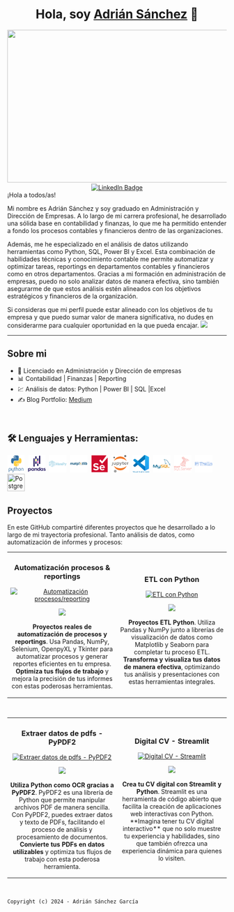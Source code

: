 <div align="center">
<h1 align="center">Hola, soy <a href="https://linkedin.com/in/adriansanchez-garcia">Adrián Sánchez</a> 👋</h1>
 <div align="center">
  <img src="https://media.giphy.com/media/dWesBcTLavkZuG35MI/giphy.gif" width="700" height="350"/>
</div>


  <a href="https://www.linkedin.com/in/adriansanchez-garcia/">
    <img src="https://img.shields.io/badge/LinkedIn-blue?style=for-the-badge&logo=linkedin&logoColor=white" alt="LinkedIn Badge"/>
  </a>
  
</div>
</div>
</div>
¡Hola a todos/as!


Mi nombre es Adrián Sánchez y soy graduado en Administración y Dirección de Empresas. A lo largo de mi carrera profesional, he desarrollado una sólida base en contabilidad y finanzas, lo que me ha permitido entender a fondo los procesos contables y financieros dentro de las organizaciones.

Además, me he especializado en el análisis de datos utilizando herramientas como Python, SQL, Power BI y Excel. Esta combinación de habilidades técnicas y conocimiento contable me permite automatizar y optimizar tareas, reportings en departamentos contables y financieros como en otros departamentos. Gracias a mi formación en administración de empresas, puedo no solo analizar datos de manera efectiva, sino también asegurarme de que estos análisis estén alineados con los objetivos estratégicos y financieros de la organización.

Si consideras que mi perfil puede estar alineado con los objetivos de tu empresa y que puedo sumar valor de manera significativa, no dudes en considerarme para cualquier oportunidad en la que pueda encajar.
<img src="[[https://i.imgur.com/weNbhGZ.pn](https://imgur.com/a/3aNgWuv)g](https://imgur.com/a/3aNgWuv)">

---


## Sobre mi

- 🏫 Licenciado en Administración y Dirección de empresas 
- 📊 Contabilidad | Finanzas | Reporting
- 💹 Análisis de datos: Python | Power BI | SQL |Excel
- :writing_hand: Blog Portfolio: [Medium](https://medium.com/@adriansg1991)
<br>


## :hammer_and_wrench: Lenguajes y Herramientas:
<div>
  <img src="https://github.com/devicons/devicon/blob/master/icons/python/python-original-wordmark.svg" title="Python" alt="Python" width="40" height="40"/>&nbsp;
  <img src="https://github.com/devicons/devicon/blob/master/icons/pandas/pandas-original-wordmark.svg" title="Pandas" alt="Pandas" width="40" height="40"/>&nbsp;
  <img src="https://github.com/devicons/devicon/blob/master/icons/numpy/numpy-line-wordmark.svg" title="Numpy" alt="Numpy" width="40" height="40"/>&nbsp;
  <img src="https://github.com/devicons/devicon/blob/master/icons/matplotlib/matplotlib-original-wordmark.svg" title="Matplotlib" alt="Matplotlib" width="40" height="40"/>&nbsp;
  <img src="https://github.com/devicons/devicon/blob/master/icons/selenium/selenium-original.svg" title="Selenium" alt="Selenium" width="40" height="40"/>&nbsp;
  <img src="https://github.com/devicons/devicon/blob/master/icons/jupyter/jupyter-original-wordmark.svg" title="Jupyter" alt="Jupyter" width="40" height="40"/>&nbsp;
  <img src="https://github.com/devicons/devicon/blob/master/icons/vscode/vscode-original-wordmark.svg"  title="VSCode" alt="VSCode" width="40" height="40"/>&nbsp;
  <img src="https://github.com/devicons/devicon/blob/master/icons/mysql/mysql-original-wordmark.svg" title="MySQL"  alt="MySQL" width="40" height="40"/>&nbsp;
  <img src="https://github.com/devicons/devicon/blob/master/icons/microsoftsqlserver/microsoftsqlserver-line-wordmark.svg" title="SQLServer" alt="SQLServer" width="40" height="40"/>&nbsp;
  <img src="https://github.com/devicons/devicon/blob/master/icons/trello/trello-line-wordmark.svg" title="Trello" **alt="Trello" width="40" height="40"/>
  <img src="https://github.com/get-icon/geticon/raw/master/icons/postgresql.svg" title="PostgreSQL" **alt="Trello" width="40" height="40"/>

</div>

## Proyectos
En este GitHub compartiré diferentes proyectos que he desarrollado a lo largo de mi trayectoria profesional. Tanto análisis de datos, como automatización de informes y procesos:

<table>
<tr>
<td width="50%">
<h3 align="center">Automatización procesos & reportings</h3>
<div align="center">
<a href="https://github.com/adriansg1991/AutomationsReportsProcesses" target="_blank">
<img src="https://i.imgur.com/UbdXc2Y.png" width="400" alt="Automatización procesos/reporting"></a>
<p>
<a href="https://github.com/adriansg1991/AutomationsReportsProcesses" target="_blank">
<img src="https://img.shields.io/badge/CÓDIGO-ff9?style=for-the-badge&logo=github&logoColor=black">
</a>
<a href="https://youtu.be/vJapzH_46a8" target="_blank">

</a>
</p>
<p><strong>Proyectos reales de automatización de procesos y reportings</strong>. Usa Pandas, NumPy, Selenium, OpenpyXL y Tkinter para automatizar procesos y generar reportes eficientes en tu empresa. <strong>Optimiza tus flujos de trabajo</strong> y mejora la precisión de tus informes con estas poderosas herramientas.</p>
</div>
                                                                                      
</td>

<td width="50%">
               <br>
<h3 align="center">ETL con Python</h3>
<div align="center">                                       
<a href="https://github.com/adriansg1991/ETL_Python" target="_blank">
<img src="https://i.imgur.com/496YOye.png" width="400" alt="ETL con Python">
</a>
<br>
<p>
<a href="https://github.com/adriansg1991/ETL_Python" target="_blank">
<img src="https://img.shields.io/badge/C%C3%93DIGO-80ffaa?style=for-the-badge&logo=github&logoColor=black">
</a>
<a href="https://youtu.be/hhhSMXi0R3E" target="_blank">

</a>
</p>
<p><strong>Proyectos ETL Python</strong>. Utiliza Pandas y NumPy junto a librerías de visualización de datos como Matplotlib y Seaborn para completar tu proceso ETL. <strong>Transforma y visualiza tus datos de manera efectiva</strong>, optimizando tus análisis y presentaciones con estas herramientas integrales.</p>
</div>                                                             
</table>                                                                                 
</div>
<br>

<table>
<tr>
<td width="50%">
<h3 align="center">Extraer datos de pdfs - PyPDF2</h3>
<div align="center">
<a href="https://github.com/adriansg1991/ExtractDataPyPDF" target="_blank"><img src="https://i.imgur.com/ju9LSSW.png" width="400" alt="Extraer datos de pdfs - PyPDF2"></a>
<p>
<a href="https://github.com/adriansg1991/ExtractDataPyPDF" target="_blank">
<img src="https://img.shields.io/badge/C%C3%93DIGO-008080?style=for-the-badge&logo=github&logoColor=black">
</a>
<a href="https://youtu.be/UaR7GSNACsM" target="_blank">
</a>
</p>
<p><strong>Utiliza Python como OCR gracias a PyPDF2</strong>. PyPDF2 es una librería de Python que permite manipular archivos PDF de manera sencilla. Con PyPDF2, puedes extraer datos y texto de PDFs, facilitando el proceso de análisis y procesamiento de documentos. <strong>Convierte tus PDFs en datos utilizables</strong> y optimiza tus flujos de trabajo con esta poderosa herramienta.</p>
</div>
                                                                                      
</td>       

<td width="50%">
<h3 align="center">Digital CV - Streamlit</h3>
<div align="center">
<a href="https://github.com/adriansg1991/DigitalCV_Streamlit" target="_blank"><img src="https://i.imgur.com/Tdv0qQe.png" width="400" alt="Digital CV - Streamlit"></a>
<p>
<a href="https://github.com/adriansg1991/DigitalCV_Streamlit" target="_blank">
<img src="https://img.shields.io/badge/C%C3%93DIGO-cfaae0?style=for-the-badge&logo=github&logoColor=black">
</a>
<a href="https://youtube.com/playlist?list=PL8ie04dqq7_NUvBcMMosVRAbqZDWmRzX3&si=FdS-Z07ZFAUjDHAE" target="_blank">
</a>
</p>
<p><strong>Crea tu CV digital con Streamlit y Python</strong>. Streamlit es una herramienta de código abierto que facilita la creación de aplicaciones web interactivas con Python. **Imagina tener tu CV digital interactivo** que no solo muestre tu experiencia y habilidades, sino que también ofrezca una experiencia dinámica para quienes lo visiten. </p>
</div>
                                                                                      
</td>  
</table>                                                                                 
</div>
<br>

```
Copyright (c) 2024 - Adrián Sánchez García
```
